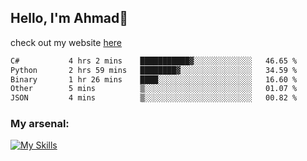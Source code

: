 
## Hello, I'm Ahmad👋

check out my website [here](https://ahmadalwi.com/)

<!--START_SECTION:waka-->

```txt
C#           4 hrs 2 mins    ███████████▓░░░░░░░░░░░░░   46.65 %
Python       2 hrs 59 mins   ████████▓░░░░░░░░░░░░░░░░   34.59 %
Binary       1 hr 26 mins    ████░░░░░░░░░░░░░░░░░░░░░   16.60 %
Other        5 mins          ▒░░░░░░░░░░░░░░░░░░░░░░░░   01.07 %
JSON         4 mins          ▒░░░░░░░░░░░░░░░░░░░░░░░░   00.82 %
```

<!--END_SECTION:waka-->

### My arsenal:

[![My Skills](https://skillicons.dev/icons?i=js,ts,py,go,react,nextjs,svelte,nodejs,django,tailwind,html,css,sass,firebase,mongodb,postgres,mysql,redis,git,github,docker,vscode,figma,godot)](https://skillicons.dev)
